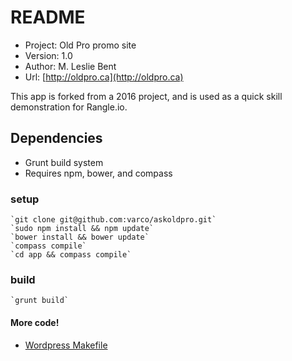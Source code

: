 # README #

 * Project: Old Pro promo site
 * Version: 1.0
 * Author: M. Leslie Bent
 * Url: [http://oldpro.ca](http://oldpro.ca)

This app is forked from a 2016 project, and is used as a quick skill demonstration for Rangle.io.

## Dependencies ##

 * Grunt build system
 * Requires npm, bower, and compass

### setup ###

    `git clone git@github.com:varco/askoldpro.git`
    `sudo npm install && npm update`
    `bower install && bower update`
    `compass compile`
    `cd app && compass compile`

### build ###
    `grunt build`

#### More code! ###

* [Wordpress Makefile](https://github.com/varco/wp-makefile)
